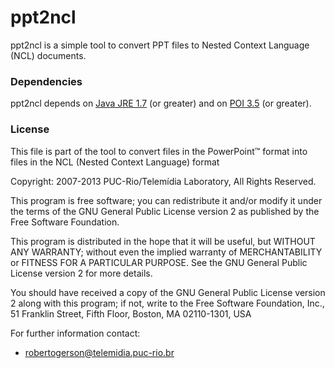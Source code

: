 ppt2ncl
=======
ppt2ncl is a simple tool to convert PPT files to Nested Context Language (NCL)
documents.


### Dependencies
ppt2ncl depends on <a href="http://java.com">Java JRE 1.7</a> (or greater) and
on <a href="https://poi.apache.org/">POI 3.5</a> (or greater). 


### License
This file is part of the tool to convert files in the PowerPoint™ format into 
files in the NCL (Nested Context Language) format

Copyright: 2007-2013 PUC-Rio/Telemídia Laboratory, All Rights Reserved.

This program is free software; you can redistribute it and/or modify it under 
the terms of the GNU General Public License version 2 as published by
the Free Software Foundation.

This program is distributed in the hope that it will be useful, but WITHOUT ANY 
WARRANTY; without even the implied warranty of MERCHANTABILITY or FITNESS FOR A 
PARTICULAR PURPOSE.  See the GNU General Public License version 2 for more 
details.

You should have received a copy of the GNU General Public License version 2
along with this program; if not, write to the Free Software
Foundation, Inc., 51 Franklin Street, Fifth Floor, Boston, MA  02110-1301, USA

For further information contact:

  * robertogerson@telemidia.puc-rio.br

